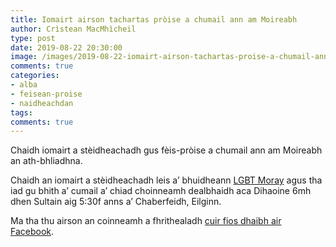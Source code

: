 ```yaml
---
title: Iomairt airson tachartas pròise a chumail ann am Moireabh
author: Crìstean MacMhìcheil
type: post
date: 2019-08-22 20:30:00
image: /images/2019-08-22-iomairt-airson-tachartas-proise-a-chumail-ann-am-moireabh.JPG
comments: true
categories:
- alba
- feisean-proise
- naidheachdan
tags:
comments: true
---
```


Chaidh iomairt a stèidheachadh gus fèis-pròise a chumail ann am Moireabh an ath-bhliadhna.

<!--more-->

Chaidh an iomairt a stèidheachadh leis a’ bhuidheann [LGBT Moray](https://www.facebook.com/lgbt.moray/) agus tha iad gu bhith a’ cumail a’ chiad choinneamh dealbhaidh aca Dihaoine 6mh dhen Sultain aig 5:30f anns a’ Chaberfeidh, Eilginn.

Ma tha thu airson an coinneamh a fhrithealadh [cuir fios dhaibh air Facebook](https://www.facebook.com/events/351088392509215/?ti=icl).